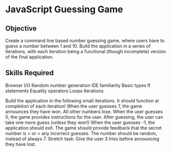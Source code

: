# JavaScript Guessing Game

## Objective

Create a command line based number guessing game, where users have to guess a number between 1 and 10. Build the application in a series of iterations, with each iteration being a functional (though incomplete) version of the final application.

## Skills Required

Browser I/O
Random number generation
IDE familiarity
Basic types
If statements
Equality operators
Loops
Iterations

Build the application in the following small iterations. It should function at completion of each iteration!
When the user guesses 7, the game announces they have won. All other numbers lose.
When the user guesses 0, the game provides instructions for the user.
After guessing, the user can take one more guess (unless they won!)
When the user guesses -1, the application should exit.
The game should provide feedback that the secret number is > or < any incorrect guesses.
The number should be random, instead of always 7.
Stretch task: Give the user 3 tries before announcing they have lost.
